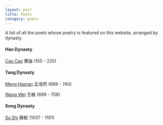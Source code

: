 ```yaml
---
layout: post
title: Poets
category: poets
---
```

A list of all the poets whose poetry is featured on this website, arranged by dynasty.

#### Han Dynasty
[Cao Cao](/poets/cao-cao.html) 曹操 (155 - 220)
#### Tang Dynasty
[Meng Haoran](/poets/meng-haoran.html) 孟浩然 (689 - 740)

[Wang Wei](/poets/wang-wei.html) 王維 (699 - 759)
#### Song Dynasty
[Su Shi](/poets/su-shi.html) 蘇軾 (1037 - 1101)
